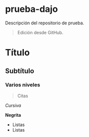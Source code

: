 # prueba-dajo
Descripción del repositorio de prueba.

> Edición desde GitHub.
# Título
## Subtítulo
### Varios niveles

> Citas

*Cursiva*

**Negrita**

- Listas
- Listas
